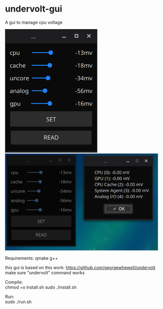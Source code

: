 # undervolt-gui
A gui to manage cpu voltage

![Alt text](pics/demo1.png?raw=true "Sample")
![Alt text](pics/demo2.png?raw=true "Sample")

Requirements:
qmake
g++

this gui is based on this work: 
https://github.com/georgewhewell/undervolt
make sure "undervolt" command works

Compile:  
chmod +x install.sh
sudo ./install.sh

Run:  
sudo ./run.sh







